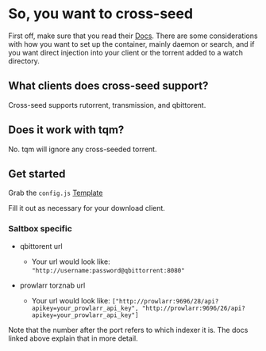 # So, you want to cross-seed

First off, make sure that you read their [Docs](https://www.cross-seed.org/docs/basics/getting-started). There are some considerations with how you want to set up the container, mainly daemon or search, and if you want direct injection into your client or the torrent added to a watch directory.

## What clients does cross-seed support?

Cross-seed supports rutorrent, transmission, and qbittorent.

## Does it work with tqm?

No. tqm will ignore any cross-seeded torrent.

## Get started

Grab the `config.js` [Template](https://github.com/cross-seed/cross-seed/blob/master/src/config.template.docker.cjs)

Fill it out as necessary for your download client.

### Saltbox specific

- qbittorent url
  - Your url would look like: `"http://username:password@qbittorrent:8080"`

- prowlarr torznab url
  - Your url would look like: `["http://prowlarr:9696/28/api?apikey=your_prowlarr_api_key", "http://prowlarr:9696/26/api?apikey=your_prowlarr_api_key"]`

Note that the number after the port refers to which indexer it is. The docs linked above explain that in more detail.
